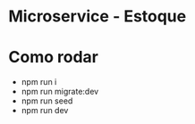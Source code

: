 # Microservice - Estoque

# Como rodar
- npm run i 
- npm run migrate:dev
- npm run seed
- npm run dev
